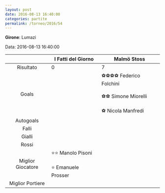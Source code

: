```yaml
---
layout: post
date: 2016-08-13 16:40:00
categories: partite
permalink: /torneo/2016/54
---
```

**Girone**: Lumazi

Data: 2016-08-13 16:40:00

| | I Fatti del Giorno | Malmö Stoss |
|:-----:|-----|-----|
Risultato|0|7
Goals||⚽⚽⚽⚽ Federico Folchini<br/><br/>⚽⚽ Simone Miorelli<br/><br/>⚽ Nicola Manfredi<br/>
Autogoals||
Falli||
Gialli||
Rossi||
Miglior Giocatore|⭐⭐ Manolo Pisoni<br/><br/>⭐ Emanuele Prosser<br/>|
Miglior Portiere||